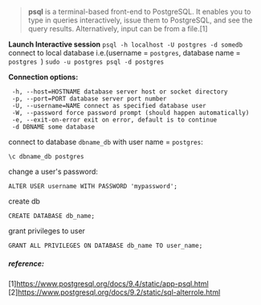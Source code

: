 >**psql** is a terminal-based front-end to PostgreSQL. It enables you to type in queries interactively, issue them to PostgreSQL, and see the query results. Alternatively, input can be from a file.[1]

**Launch Interactive session**
`psql -h localhost -U postgres -d somedb`
connect to local database i.e.(username = `postgres`, database name = `postgres `)
`sudo -u postgres psql -d postgres`

**Connection options:**
```
 -h, --host=HOSTNAME database server host or socket directory
 -p, --port=PORT database server port number
 -U, --username=NAME connect as specified database user
 -W, --password force password prompt (should happen automatically)
 -e, --exit-on-error exit on error, default is to continue
 -d DBNAME some database
```
connect to database `dbname_db` with user name = `postgres`:
```
\c dbname_db postgres
```
change a user's password:
``` 
ALTER USER username WITH PASSWORD 'mypassword'; 
```
create db
```
CREATE DATABASE db_name;
```
grant privileges to user
```
GRANT ALL PRIVILEGES ON DATABASE db_name TO user_name;
```
##### reference:
[1]https://www.postgresql.org/docs/9.4/static/app-psql.html
[2]https://www.postgresql.org/docs/9.2/static/sql-alterrole.html
